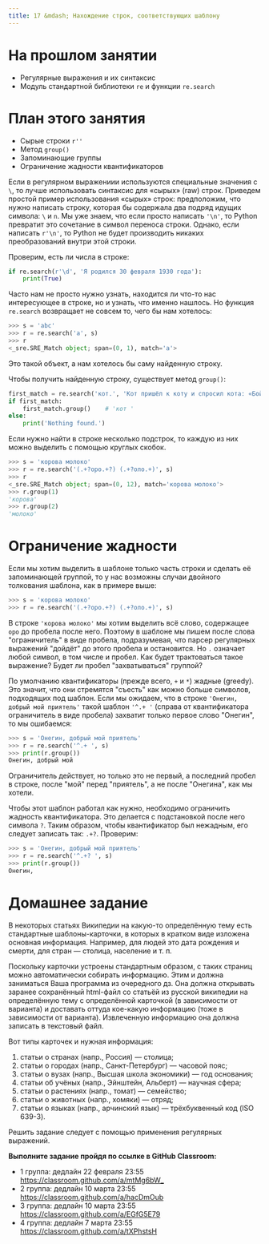```yaml
---
title: 17 &mdash; Нахождение строк, соответствующих шаблону
---
```


# На прошлом занятии
* Регулярные выражения и их синтаксис
* Модуль стандартной библиотеки `re` и функции `re.search`

# План этого занятия
* Сырые строки `r''`
* Метод `group()`
* Запоминающие группы
* Ограничение жадности квантификаторов

Если в регулярном выражениии используются специальные значения с `\`, то лучше использовать синтаксис для «сырых» (raw) строк. Приведем простой пример использования «сырых» строк: предположим, что нужно написать строку, которая бы содержала два подряд идущих символа: `\` и `n`. Мы уже знаем, что если просто написать `'\n'`, то Python превратит это сочетание в символ переноса строки. Однако, если написать `r'\n'`, то Python не будет производить никаких преобразований внутри этой строки.

Проверим, есть ли числа в строке:

```python
if re.search(r'\d', 'Я родился 30 февраля 1930 года'):
    print(True)
```

Часто нам не просто нужно узнать, находится ли что-то нас интересующее в строке, но и узнать, что именно нашлось. Но функция `re.search` возвращает не совсем то, чего бы нам хотелось:

```python
>>> s = 'abc'
>>> r = re.search('a', s)
>>> r
<_sre.SRE_Match object; span=(0, 1), match='a'>
```

Это такой объект, а нам хотелось бы саму найденную строку.

Чтобы получить найденную строку, существует метод `group()`:

```python
first_match = re.search('кот.', 'Кот пришёл к коту и спросил кота: «Бойкот, котелок или скотч?»')
if first_match:
    first_match.group()    # 'кот '
else:
    print('Nothing found.')
```

Если нужно найти в строке несколько подстрок, то каждую из них можно выделить с помощью круглых скобок.

```python
>>> s = 'корова молоко'
>>> r = re.search('(.+?оро.+?) (.+?оло.+)', s)
>>> r
<_sre.SRE_Match object; span=(0, 12), match='корова молоко'>
>>> r.group(1)
'корова'
>>> r.group(2)
'молоко'
```

# Ограничение жадности

Если мы хотим выделить в шаблоне только часть строки и сделать её запоминающей группой, то у нас возможны случаи двойного толкования шаблона, как в примере выше:

```python
>>> s = 'корова молоко'
>>> r = re.search('(.+?оро.+?) (.+?оло.+)', s)
```

В строке `'корова молоко'` мы хотим выделить всё слово, содержащее `оро` до пробела после него. Поэтому в шаблоне мы пишем после слова "ограничитель" в виде пробела, подразумевая, что парсер регулярных выражений "дойдёт" до этого пробела и остановится. Но `.` означает любой символ, в том числе и пробел. Как будет трактоваться такое выражение? Будет ли пробел "захватываться" группой?

По умолчанию квантификаторы (прежде всего, `+` и `*`) жадные (greedy). Это значит, что они стремятся "съесть" как можно больше символов, подходящих под шаблон. Если мы ожидаем, что в строке `'Онегин, добрый мой приятель'` такой шаблон `'^.+ '` (справа от квантификатора ограничитель в виде пробела) захватит только первое слово "Онегин", то мы ошибаемся:

```python
>>> s = 'Онегин, добрый мой приятель'
>>> r = re.search('^.+ ', s)
>>> print(r.group())
Онегин, добрый мой
```

Ограничитель действует, но только это не первый, а последний пробел в строке, после "мой" перед "приятель", а не после "Онегина", как мы хотели.

Чтобы этот шаблон работал как нужно, необходимо ограничить жадность квантификатора. Это делается с подстановкой после него символа `?`. Таким образом, чтобы квантификатор был нежадным, его следует записать так: `.+?`. Проверим:

```python
>>> s = 'Онегин, добрый мой приятель'
>>> r = re.search('^.+? ', s)
>>> print(r.group())
Онегин,
```


# Домашнее задание

В некоторых статьях Википедии на какую-то определённую тему есть стандартные шаблоны-карточки, в которых в кратком виде изложена основная информация. Например, для людей это дата рождения и смерти, для стран — столица, население и т. п.

Поскольку карточки устроены стандартным образом, с таких страниц можно автоматически собирать информацию. Этим и должна заниматься Ваша программа из очередного дз. Она должна открывать заранее сохранённый html-файл со статьёй из русской википедии на определённую тему с определённой карточкой (в зависимости от варианта) и доставать оттуда кое-какую информацию (тоже в зависимости от варианта). Извлеченную информацию она должна записать в текстовый файл.

Вот типы карточек и нужная информация:

1. статьи о странах (напр., Россия) — столица;
2. статьи о городах (напр., Санкт-Петербург) — часовой пояс;
3. статьи о вузах (напр., Высшая школа экономики) — год основания;
4. статьи об учёных (напр., Эйнштейн, Альберт) — научная сфера;
5. статьи о растениях (напр., томат) — семейство;
6. статьи о животных (напр., хомяки) — отряд;
7. статьи о языках (напр., арчинский язык) — трёхбуквенный код (ISO 639-3).


Решить задание следует с помощью применения регулярных выражений.


**Выполните задание пройдя по ссылке в GitHub Classroom:**

- 1 группа: дедлайн 22 февраля 23:55 <https://classroom.github.com/a/mtMg6bW_>
- 2 группа: дедлайн 10 марта 23:55 <https://classroom.github.com/a/hacDmOub>
- 3 группа: дедлайн 10 марта 23:55 <https://classroom.github.com/a/EGfG5E79>
- 4 группа: дедлайн 7 марта 23:55 <https://classroom.github.com/a/tXPhstsH>
